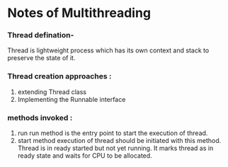 # Notes of Multithreading

### Thread defination-
Thread is lightweight process which has its own context and stack to preserve the state of it. 

### Thread creation approaches :
1. extending Thread class
2. Implementing the Runnable interface

### methods invoked :
1. run
     run method is the entry point to start the execution of thread.
2. start method
    execution of thread should be initiated with this method. Thread is in ready started but not yet running. It marks thread as in ready state and waits for CPU to be allocated.
```

```
